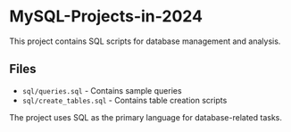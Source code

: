 # MySQL-Projects-in-2024

This project contains SQL scripts for database management and analysis.

## Files
- `sql/queries.sql` - Contains sample queries
- `sql/create_tables.sql` - Contains table creation scripts

The project uses SQL as the primary language for database-related tasks.
